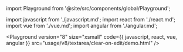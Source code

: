 import Playground from '@site/src/components/global/Playground';

import javascript from './javascript.md';
import react from './react.md';
import vue from './vue.md';
import angular from './angular.md';

<Playground
  version="8"
  size="xsmall"
  code={{ javascript, react, vue, angular }}
  src="usage/v8/textarea/clear-on-edit/demo.html"
/>

